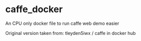 caffe_docker
============

An CPU only docker file to run caffe web demo easier

Original version taken from: tleyden5iwx / caffe in docker hub
